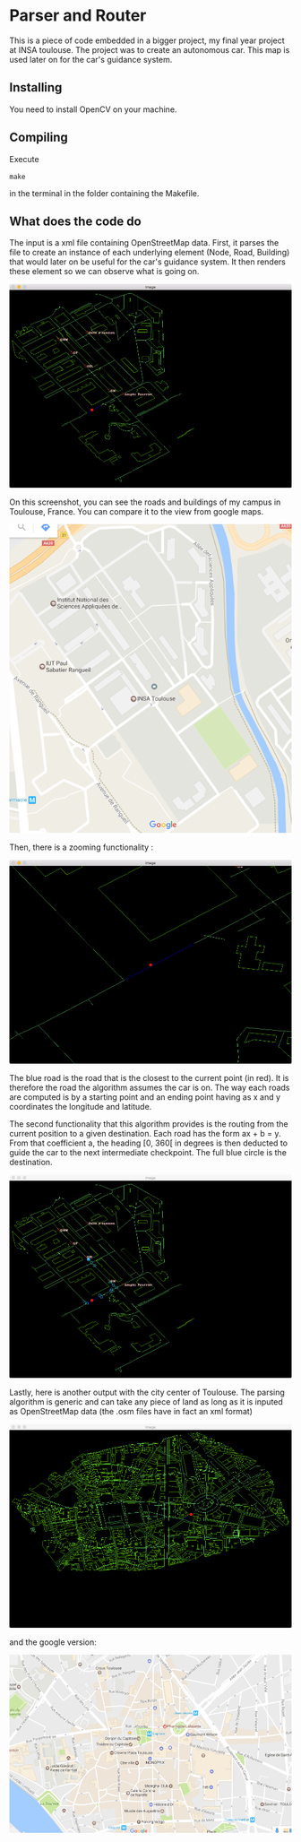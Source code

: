 # Parser and Router

This is a piece of code embedded in a bigger project, my final year project at INSA toulouse.
The project was to create an autonomous car. This map is used later on for the car's guidance system.

## Installing

You need to install OpenCV on your machine.

## Compiling

Execute
```
make
```
in the terminal in the folder containing the Makefile.

## What does the code do

The input is a xml file containing OpenStreetMap data. First, it parses the file to create an instance of each underlying element (Node, Road, Building) that would later on be useful for the car's guidance system.
It then renders these element so we can observe what is going on.

![ScreenShot](Images/insa.tiff)

On this screenshot, you can see the roads and buildings of my campus in Toulouse, France. You can compare it to the view from google maps.

![ScreenShot](Images/insa-gmaps.tiff)

Then, there is a zooming functionality :

![ScreenShot](Images/zoom.tiff)

The blue road is the road that is the closest to the current point (in red). It is therefore the road the algorithm assumes the car is on. The way each roads are computed is by a starting point and an ending point having as x and y coordinates the longitude and latitude.

The second functionality that this algorithm provides is the routing from the current position to a given destination. Each road has the form ax + b = y. From that coefficient a, the heading [0, 360[ in degrees is then deducted to guide the car to the next intermediate checkpoint. The full blue circle is the destination. 

![ScreenShot](Images/router.tiff)

Lastly, here is another output with the city center of Toulouse. The parsing algorithm is generic and can take any piece of land as long as it is inputed as OpenStreetMap data (the .osm files have in fact an xml format)

![ScreenShot](Images/capitole.tiff)

and the google version:

![ScreenShot](Images/capitole-gmaps.tiff)
